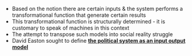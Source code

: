 - Based on the notion there are certain inputs & the system performs a transformational function that generate certain results
- This transformational function is structurally determined - it is customary to speak of machines in this context 
- The attempt to transpose such models into social reality struggle 
- David Easton sought to define **[the political system as an input output model](../notes/the_political_system_as_an_input_output_model)**
